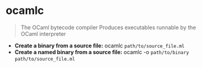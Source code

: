 # ocamlc
> The OCaml bytecode compiler
> Produces executables runnable by the OCaml interpreter
- **Create a binary from a source file:**
ocamlc `path/to/source_file.ml`
- **Create a named binary from a source file:**
ocamlc -o `path/to/binary` `path/to/source_file.ml`
